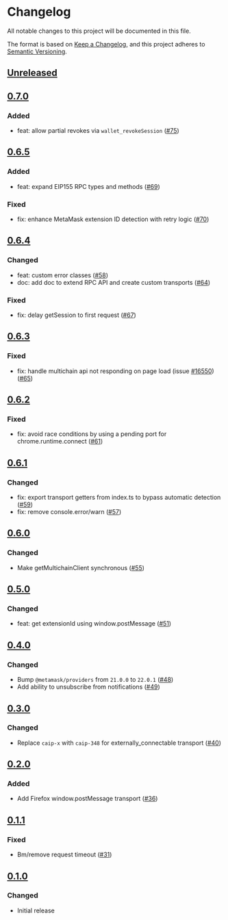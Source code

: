 # Changelog

All notable changes to this project will be documented in this file.

The format is based on [Keep a Changelog](https://keepachangelog.com/en/1.0.0/),
and this project adheres to [Semantic Versioning](https://semver.org/spec/v2.0.0.html).

## [Unreleased]

## [0.7.0]

### Added

- feat: allow partial revokes via `wallet_revokeSession` ([#75](https://github.com/MetaMask/multichain-api-client/pull/75))

## [0.6.5]

### Added

- feat: expand EIP155 RPC types and methods ([#69](https://github.com/MetaMask/multichain-api-client/pull/69))

### Fixed

- fix: enhance MetaMask extension ID detection with retry logic ([#70](https://github.com/MetaMask/multichain-api-client/pull/70))

## [0.6.4]

### Changed

- feat: custom error classes ([#58](https://github.com/MetaMask/multichain-api-client/pull/58))
- doc: add doc to extend RPC API and create custom transports ([#64](https://github.com/MetaMask/multichain-api-client/pull/64))

### Fixed

- fix: delay getSession to first request ([#67](https://github.com/MetaMask/multichain-api-client/pull/67))

## [0.6.3]

### Fixed

- fix: handle multichain api not responding on page load (issue [#16550](https://github.com/MetaMask/metamask-mobile/issues/16550)) ([#65](https://github.com/MetaMask/multichain-api-client/pull/65))

## [0.6.2]

### Fixed

- fix: avoid race conditions by using a pending port for chrome.runtime.connect ([#61](https://github.com/MetaMask/multichain-api-client/pull/61))

## [0.6.1]

### Changed

- fix: export transport getters from index.ts to bypass automatic detection ([#59](https://github.com/MetaMask/multichain-api-client/pull/59))
- fix: remove console.error/warn ([#57](https://github.com/MetaMask/multichain-api-client/pull/57))

## [0.6.0]

### Changed

- Make getMultichainClient synchronous ([#55](https://github.com/MetaMask/multichain-api-client/pull/55))

## [0.5.0]

### Changed

- feat: get extensionId using window.postMessage ([#51](https://github.com/MetaMask/multichain-api-client/pull/51))

## [0.4.0]

### Changed

- Bump `@metamask/providers` from `21.0.0` to `22.0.1` ([#48](https://github.com/MetaMask/multichain-api-client/pull/48))
- Add ability to unsubscribe from notifications ([#49](https://github.com/MetaMask/multichain-api-client/pull/49))

## [0.3.0]

### Changed

- Replace `caip-x` with `caip-348` for externally_connectable transport ([#40](https://github.com/MetaMask/multichain-api-client/pull/40))

## [0.2.0]

### Added

- Add Firefox window.postMessage transport ([#36](https://github.com/MetaMask/multichain-api-client/pull/36))

## [0.1.1]

### Fixed

- Bm/remove request timeout ([#31](https://github.com/MetaMask/multichain-api-client/pull/31))

## [0.1.0]

### Changed

- Initial release

[Unreleased]: https://github.com/MetaMask/multichain-api-client/compare/v0.7.0...HEAD
[0.7.0]: https://github.com/MetaMask/multichain-api-client/compare/v0.6.5...v0.7.0
[0.6.5]: https://github.com/MetaMask/multichain-api-client/compare/v0.6.4...v0.6.5
[0.6.4]: https://github.com/MetaMask/multichain-api-client/compare/v0.6.3...v0.6.4
[0.6.3]: https://github.com/MetaMask/multichain-api-client/compare/v0.6.2...v0.6.3
[0.6.2]: https://github.com/MetaMask/multichain-api-client/compare/v0.6.1...v0.6.2
[0.6.1]: https://github.com/MetaMask/multichain-api-client/compare/v0.6.0...v0.6.1
[0.6.0]: https://github.com/MetaMask/multichain-api-client/compare/v0.5.0...v0.6.0
[0.5.0]: https://github.com/MetaMask/multichain-api-client/compare/v0.4.0...v0.5.0
[0.4.0]: https://github.com/MetaMask/multichain-api-client/compare/v0.3.0...v0.4.0
[0.3.0]: https://github.com/MetaMask/multichain-api-client/compare/v0.2.0...v0.3.0
[0.2.0]: https://github.com/MetaMask/multichain-api-client/compare/v0.1.1...v0.2.0
[0.1.1]: https://github.com/MetaMask/multichain-api-client/compare/v0.1.0...v0.1.1
[0.1.0]: https://github.com/MetaMask/multichain-api-client/releases/tag/v0.1.0
